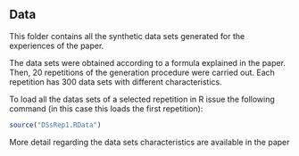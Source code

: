 ## Data

This folder contains all the synthetic data sets generated for the experiences of the paper.

The data sets were obtained according to a formula explained in the paper. Then, 20 repetitions of the generation procedure were carried out.
Each repetition has 300 data sets with different characteristics.


To load all the datas sets of a selected repetition in R issue the following command (in this case this loads the first repetition):

```r
source("DSsRep1.RData")
```

More detail regarding the data sets characteristics are available in the paper